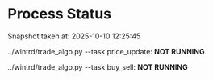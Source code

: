 # Process Status

Snapshot taken at: 2025-10-10 12:25:45

../wintrd/trade_algo.py --task price_update: **NOT RUNNING**

../wintrd/trade_algo.py --task buy_sell: **NOT RUNNING**

